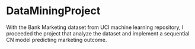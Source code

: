 # DataMiningProject
With the Bank Marketing dataset from UCI machine learning repository, 
I proceeded the project that analyze the dataset and implement a sequential CN model predicting marketing outcome.
